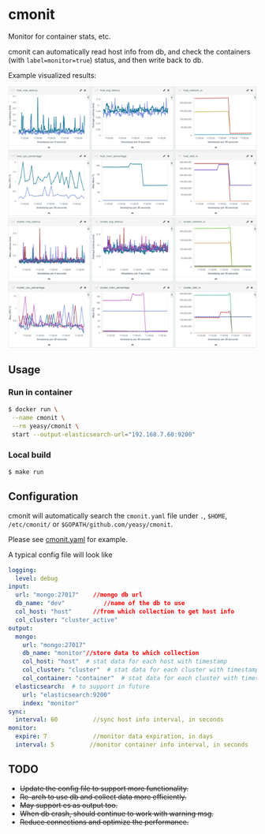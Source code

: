 cmonit
===

Monitor for container stats, etc.

cmonit can automatically read host info from db, and check the containers (with `label=monitor=true`) status, and then write back to db.

Example visualized results:

![](_img/host.png)
![](_img/cluster.png)

## Usage

### Run in container
```sh
$ docker run \
 --name cmonit \
 --rm yeasy/cmonit \
 start --output-elasticsearch-url="192.168.7.60:9200"
```

### Local build
```sh
$ make run
```
## Configuration
cmonit will automatically search the `cmonit.yaml` file under `.`, `$HOME`, `/etc/cmonit/` or `$GOPATH/github.com/yeasy/cmonit`.

Please see [cmonit.yaml](cmonit.yaml) for example.

A typical config file will look like
```yaml
logging:
  level: debug
input:
  url: "mongo:27017"    //mongo db url
  db_name: "dev"           //name of the db to use
  col_host: "host"      //from which collection to get host info
  col_cluster: "cluster_active"
output:
  mongo:
    url: "mongo:27017"
    db_name: "monitor"//store data to which collection
    col_host: "host"  # stat data for each host with timestamp
    col_cluster: "cluster"  # stat data for each cluster with timestamp
    col_container: "container"  # stat data for each cluster with timestamp
  elasticsearch:  # to support in future
    url: "elasticsearch:9200"
    index: "monitor"
sync:
  interval: 60          //sync host info interval, in seconds
monitor:
  expire: 7             //monitor data expiration, in days
  interval: 5          //monitor container info interval, in seconds
```


## TODO
* ~~Update the config file to support more functionality.~~
* ~~Re-arch to use db and collect data more efficiently.~~
* ~~May support es as output too.~~
* ~~When db crash, should continue to work with warning msg.~~
* ~~Reduce connections and optimize the performance.~~
